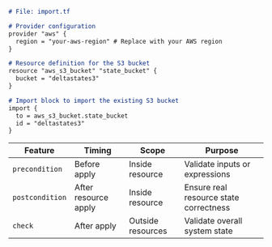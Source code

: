 ```markdown
# File: import.tf

# Provider configuration
provider "aws" {
  region = "your-aws-region" # Replace with your AWS region
}

# Resource definition for the S3 bucket
resource "aws_s3_bucket" "state_bucket" {
  bucket = "deltastates3"
}

# Import block to import the existing S3 bucket
import {
  to = aws_s3_bucket.state_bucket
  id = "deltastates3"
}
```
| Feature         | Timing               | Scope             | Purpose                                |
| --------------- | -------------------- | ----------------- | -------------------------------------- |
| `precondition`  | Before apply         | Inside resource   | Validate inputs or expressions         |
| `postcondition` | After resource apply | Inside resource   | Ensure real resource state correctness |
| `check`         | After apply          | Outside resources | Validate overall system state          |
